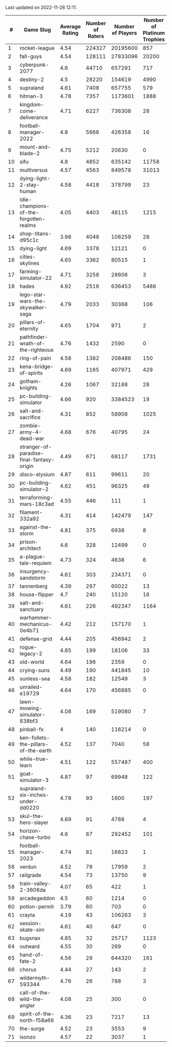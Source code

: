 Last updated on 2022-11-28 12:11.


|#|Game Slug|Average Rating|Number of Raters|Number of Players|Number of Platinum Trophies|Max Rarity (%)|
|---|---|---|---|---|---|---|
|1|rocket-league|4.54|224327|20195600|857|76|
|2|fall-guys|4.54|128111|27833096|20200|5|
|3|cyberpunk-2077|4.6|44710|657291|717|62|
|4|destiny-2|4.5|28220|154619|4990|95|
|5|supraland|4.61|7408|657755|579|99|
|6|hitman-3|4.78|7357|1173601|1888|48|
|7|kingdom-come-deliverance|4.71|6227|736308|28|30|
|8|football-manager-2022|4.8|5666|426358|16|49|
|9|mount-and-blade-2|4.75|5212|20630|0|7|
|10|sifu|4.8|4852|635142|11758|96|
|11|multiversus|4.57|4563|849578|31013|78|
|12|dying-light-2-stay-human|4.58|4418|378799|23|0.9|
|13|idle-champions-of-the-forgotten-realms|4.05|4403|48115|1215|2|
|14|shop-titans-d95c1c|3.98|4048|108259|28|98|
|15|dying-light|4.69|3378|12121|0|96|
|16|cities-skylines|4.65|3362|80515|1|74|
|17|farming-simulator-22|4.71|3258|28606|3|80|
|18|hades|4.92|2516|636453|5486|89|
|19|lego-star-wars-the-skywalker-saga|4.79|2033|30368|106|98|
|20|pillars-of-eternity|4.65|1704|971|2|80|
|21|pathfinder-wrath-of-the-righteous|4.76|1432|2590|0|41|
|22|ring-of-pain|4.58|1382|208486|150|96|
|23|kena-bridge-of-spirits|4.69|1165|407971|429|94|
|24|gotham-knights|4.26|1067|32188|28|35|
|25|pc-building-simulator|4.66|920|3384523|19|48|
|26|salt-and-sacrifice|4.31|852|58908|1025|91|
|27|zombie-army-4-dead-war|4.68|676|40795|24|67|
|28|stranger-of-paradise-final-fantasy-origin|4.49|671|68117|1731|98|
|29|disco-elysium|4.87|611|99611|20|28|
|30|pc-building-simulator-2|4.62|451|96325|49|75|
|31|terraforming-mars-18c3ad|4.55|446|111|1|86|
|32|filament-332a92|4.31|414|142479|147|93|
|33|against-the-storm|4.81|375|6938|8|28|
|34|prison-architect|4.6|328|12499|0|37|
|35|a-plague-tale-requiem|4.73|324|4638|6|93|
|36|insurgency-sandstorm|4.61|303|234371|0|6|
|37|tannenberg|4.39|297|60022|13|86|
|38|house-flipper|4.7|240|15120|16|93|
|39|salt-and-sanctuary|4.61|226|492347|1164|83|
|40|warhammer-mechanicus-0e4b71|4.42|212|157170|1|24|
|41|defense-grid|4.44|205|456942|2|80|
|42|rogue-legacy-2|4.85|199|18106|33|0.9|
|43|old-world|4.64|196|2359|0|86|
|44|crying-suns|4.49|190|441845|10|65|
|45|sunless-sea|4.58|182|12549|3|37|
|46|unrailed-e19729|4.64|170|456885|0|4|
|47|lawn-mowing-simulator-838bf3|4.08|169|519080|7|88|
|48|pinball-fx|4|140|116214|0|86|
|49|ken-follets-the-pillars-of-the-earth|4.52|137|7040|58|49|
|50|while-true-learn|4.51|122|557487|400|93|
|51|goat-simulator-3|4.87|97|69948|122|91|
|52|supraland-six-inches-under-dd0220|4.78|93|1600|197|99|
|53|skul-the-hero-slayer|4.69|91|4788|4|96|
|54|horizon-chase-turbo|4.6|87|292452|101|83|
|55|football-manager-2023|4.74|81|16823|1|80|
|56|verdun|4.52|78|17959|2|73|
|57|railgrade|4.54|73|13750|9|98|
|58|train-valley-2-3606da|4.07|65|422|1|89|
|59|arcadegeddon|4.5|60|1214|0|94|
|60|potion-permit|3.79|60|703|0|98|
|61|crayta|4.19|43|106263|3|23|
|62|session-skate-sim|4.61|40|647|0|27|
|63|bugsnax|4.85|32|25717|1123|97|
|64|outward|4.55|30|269|0|77|
|65|hand-of-fate-2|4.56|29|644320|161|72|
|66|chorus|4.44|27|143|2|85|
|67|wildermyth-593344|4.76|26|788|3|3|
|68|call-of-the-wild-the-angler|4.08|25|300|0|91|
|69|spirit-of-the-north-f58a66|4.36|23|7217|13|60|
|70|the-surge|4.52|23|3553|9|94|
|71|isonzo|4.57|22|3037|1|61|
